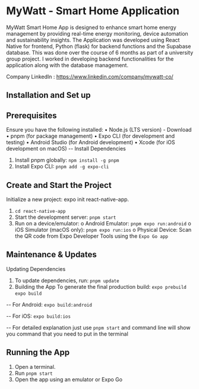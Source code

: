 # MyWatt - Smart Home Application

MyWatt Smart Home App is designed to enhance smart home energy management by providing real-time energy monitoring, device automation and sustainability insights. The Application was developed using React Native for frontend, Python (flask) for backend functions and the Supabase database. This was done over the course of 6 months as part of a university group project. I worked in developing backend functionalities for the application along with the database management.

Company LinkedIn : https://www.linkedin.com/company/mywatt-co/

## Installation and Set up
## Prerequisites
Ensure you have the following installed:
• Node.js (LTS version) - Download
• pnpm (for package management)
• Expo CLI (for development and testing)
• Android Studio (for Android development)
• Xcode (for iOS development on macOS)
-- Install Dependencies
1. Install pnpm globally:
`npm install -g pnpm`
2. Install Expo CLI:
`pnpm add -g expo-cli`

## Create and Start the Project
Initialize a new project:
expo init react-native-app.
1. `cd react-native-app`
2. Start the development server:
`pnpm start`
3. Run on a device/emulator:
o Android Emulator:
`pnpm expo run:android`
o iOS Simulator (macOS only):
`pnpm expo run:ios`
o Physical Device: Scan the QR code from Expo Developer Tools using the
`Expo Go app`

## Maintenance & Updates
Updating Dependencies
1. To update dependencies, run:
`pnpm update`
2. Building the App
To generate the final production build:
`expo prebuild`
`expo build`

-- For Android:
`expo build:android`

-- For iOS:
`expo build:ios`

-- For detailed explanation just use `pnpm start` and command line will show you command that you need to put in the terminal
## Running the App
1. Open a terminal.
2. Run `pnpm start`
3. Open the app using an emulator or Expo Go
